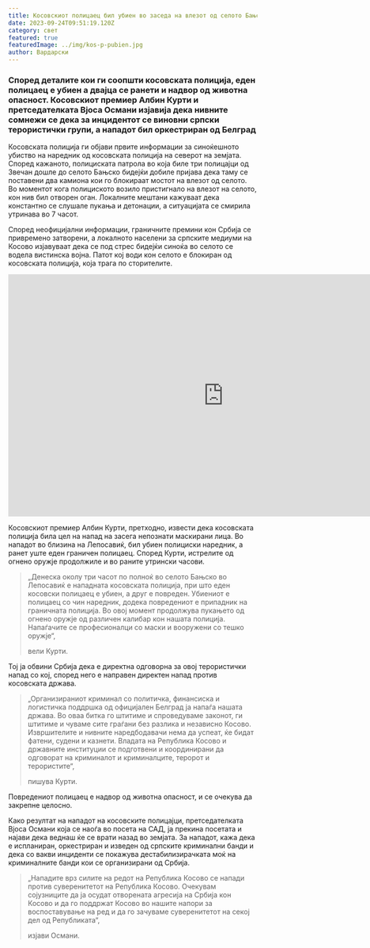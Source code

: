 ```yaml
---
title: Косовскиот полицаец бил убиен во заседа на влезот од селото Бањско
date: 2023-09-24T09:51:19.120Z
category: свет
featured: true
featuredImage: ../img/kos-p-pubien.jpg
author: Вардарски
---
```

<!--StartFragment-->

### Според деталите кои ги соопшти косовската полиција, еден полицаец е убиен а двајца се ранети и надвор од животна опасност. Косовскиот премиер Албин Курти и претседателката Вјоса Османи изјавија дека нивните сомнежи се дека за инцидентот се виновни српски терористички групи, а нападот бил оркестриран од Белград

Косовската полиција ги објави првите информации за синоќешното убиство на наредник од косовската полиција на северот на земјата. Според кажаното, полициската патрола во која биле три полицајци од Звечан дошле до селото Бањско бидејќи добиле пријава дека таму се поставени два камиона кои го блокираат мостот на влезот од селото. Во моментот кога полициското возило пристигнало на влезот на селото, кон нив бил отворен оган. Локалните мештани кажуваат дека константно се слушале пукања и детонации, а ситуацијата се смирила утринава во 7 часот.

<!--EndFragment--><!--StartFragment-->

Според неофицијални информации, граничните премини кон Србија се привремено затворени, а локалното населени за српските медиуми на Косово изјавуваат дека се под стрес бидејќи синоќа во селото се водела вистинска војна. Патот кој води кон селото е блокиран од косовската полиција, која трага по сторителите.

<iframe width="870" height="489" src="https://www.youtube.com/embed/eORS0OXisjA" title="Put koji vodi u Banjsku preko Šarenkamena je blokiran. Na raskrsnici u Doljanima su pripadnici KP" frameborder="0" allow="accelerometer; autoplay; clipboard-write; encrypted-media; gyroscope; picture-in-picture; web-share" allowfullscreen></iframe><!--StartFragment-->

Косовскиот премиер Албин Курти, претходно, извести дека косовската полиција била цел на напад на засега непознати маскирани лица. Во нападот во близина на Лепосавиќ, бил убиен полициски наредник, а ранет уште еден граничен полицаец. Според Курти, истрелите од огнено оружје продолжиле и во раните утрински часови.

> „Денеска околу три часот по полноќ во селото Бањско во Лепосавиќ е нападната косовската полиција, при што еден косовски полицаец е убиен, а друг е повреден. Убиениот е полицаец со чин наредник, додека повредениот е припадник на граничната полиција. Во овој момент продолжува пукањето од огнено оружје од различен калибар кон нашата полиција. Напаѓачите се професионалци со маски и вооружени со тешко оружје“,
>
> вели Курти.

Тој ја обвини Србија дека е директна одговорна за овој терористички напад со кој, според него е направен директен напад против косовската држава.

> „Организираниот криминал со политичка, финансиска и логистичка поддршка од официјален Белград ја напаѓа нашата држава. Во оваа битка го штитиме и спроведуваме законот, ги штитиме и чуваме сите граѓани без разлика и независно Косово. Извршителите и нивните наредбодавачи нема да успеат, ќе бидат фатени, судени и казнети. Владата на Република Косово и државните институции се подготвени и координирани да одговорат на криминалот и криминалците, теророт и терористите“,
>
> пишува Курти.

Повредениот полицаец е надвор од животна опасност, и се очекува да закрепне целосно.

Како резултат на нападот на косовските полицајци, претседателката Вјоса Османи која се наоѓа во посета на САД, ја прекина посетата и најави дека веднаш ќе се врати назад во земјата. За нападот, кажа дека е испланиран, оркестриран и изведен од српските криминални банди и дека со вакви инциденти се покажува дестабилизирачката моќ на криминалните банди кои се организирани од Србија.

> „Нападите врз силите на редот на Република Косово се напади против суверенитетот на Република Косово. Очекувам сојузниците да ја осудат отворената агресија на Србија кон Косово и да го поддржат Косово во нашите напори за воспоставување на ред и да го зачуваме суверенитетот на секој дел од Републиката“, 
>
> изјави Османи.

<!--EndFragment-->
